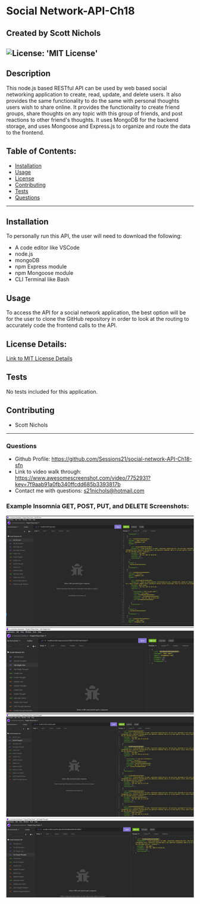 # Social Network-API-Ch18
## Created by Scott Nichols

 ![License: 'MIT License'](https://img.shields.io/badge/License-MIT-blue)
 -------------------------------
## Description 
 This node.js based RESTful API can be used by web based social networking application to create, read, update, and delete users. It also provides the same functionality to do the same with personal thoughts users wish to share online.  It provides the functionality to create friend groups, share thoughts on any topic with this group of friends, and post reactions to other friend's thoughts. It uses MongoDB for the backend storage, and uses Mongoose and Express.js to organize and route the data to the frontend.

## Table of Contents:
  * [Installation](#installation)
  * [Usage](#usage)
  * [License](#license)
  * [Contributing](#contributing)
  * [Tests](#tests)
  * [Questions](#questions)
 --------------------------------- 
## Installation
  To personally run this API, the user will need to download the following:
  - A code editor like VSCode
  - node.js
  - mongoDB
  - npm Express module
  - npm Mongoose module
  - CLI Terminal like Bash

## Usage
  To access the API for a social network application, the best option will be for the user to clone the GitHub repository in order to look at the routing to accurately code the frontend calls to the API.
  
## License Details:
 [Link to MIT License Details](https://choosealicense.com/licenses/mit/)

## Tests
  No tests included for this application.

## Contributing
  * Scott Nichols

 ---------------------------------
### Questions
* Github Profile: https://github.com/Sessions21/social-network-API-Ch18-sfn
* Link to video walk through: https://www.awesomescreenshot.com/video/7752931?key=7f9aab91a0fb340ffcdd685b3393817b
* Contact me with questions: s21nichols@hotmail.com

### Example Insomnia GET, POST, PUT, and DELETE Screenshots:
![Get All Users](./utils/images/Get-All_Users.jpg)
![Get One User](./utils/images/Get-One_User.jpg)
![Get All Thoughts](./utils/images/Get-All_Thoughts.jpg)
![Get One Thought](./utils/images/Get-One_Thought.jpg)

